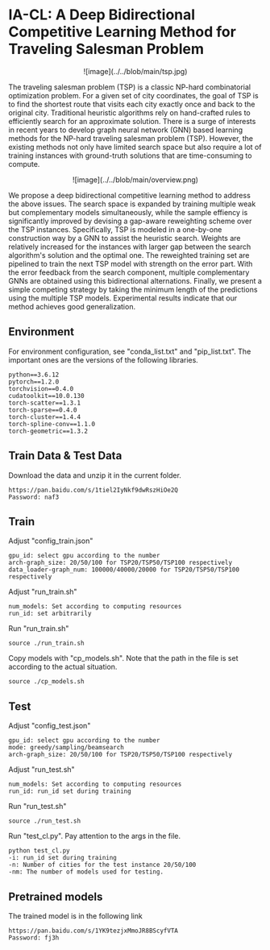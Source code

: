# IA-CL: A Deep Bidirectional Competitive Learning Method for Traveling Salesman Problem

<div align=center>
![image](../../blob/main/tsp.jpg)
</div>

The traveling salesman problem (TSP) is a classic NP-hard combinatorial optimization problem. For a given set of city coordinates, the goal of TSP is to find the shortest route that visits each city exactly once and back to the original city. Traditional heuristic algorithms rely on hand-crafted rules to efficiently search for an approximate solution. There is a surge of interests in recent years to develop graph neural network (GNN) based learning methods for the NP-hard traveling salesman problem (TSP). However, the existing methods not only have limited search space but also require a lot of training instances with ground-truth solutions that are time-consuming to compute.

<div align=center>
![image](../../blob/main/overview.png)
</div>

We propose a deep bidirectional competitive learning method to address the above issues. The search space is expanded by training multiple weak but complementary models simultaneously, while the sample effiency is significantly improved by devising a gap-aware reweighting scheme over the TSP instances. Specifically, TSP is modeled in a one-by-one construction way by a GNN to assist the heuristic search. Weights are relatively increased for the instances with larger gap between the search algorithm's solution and the optimal one. The reweighted training set are pipelined to train the next TSP model with strength on the error part. 
With the error feedback from the search component, multiple complementary GNNs are obtained using this bidirectional alternations. Finally, we present a simple competing strategy by taking the minimum length of the predictions using the multiple TSP models. Experimental results indicate that our method achieves good generalization.

## Environment

For environment configuration, see "conda_list.txt" and "pip_list.txt". The important ones are the versions of the following libraries.

```
python==3.6.12
pytorch==1.2.0
torchvision==0.4.0
cudatoolkit==10.0.130
torch-scatter==1.3.1
torch-sparse==0.4.0
torch-cluster==1.4.4
torch-spline-conv==1.1.0
torch-geometric==1.3.2
``` 

## Train Data & Test Data
Download the data and unzip it in the current folder.
```
https://pan.baidu.com/s/1tiel2IyNkf9dwRszHiOe2Q 
Password: naf3
```

## Train

Adjust "config_train.json"

```
gpu_id: select gpu according to the number
arch-graph_size: 20/50/100 for TSP20/TSP50/TSP100 respectively
data_loader-graph_num: 100000/40000/20000 for TSP20/TSP50/TSP100 respectively
```

Adjust "run_train.sh"

```
num_models: Set according to computing resources
run_id: set arbitrarily
```

Run "run_train.sh"

```
source ./run_train.sh
```

Copy models with "cp_models.sh". Note that the path in the file is set according to the actual situation.

```
source ./cp_models.sh
```

## Test

Adjust "config_test.json"

```
gpu_id: select gpu according to the number
mode: greedy/sampling/beamsearch
arch-graph_size: 20/50/100 for TSP20/TSP50/TSP100 respectively
```

Adjust "run_test.sh"

```
num_models: Set according to computing resources
run_id: run_id set during training
```

Run "run_test.sh"

```
source ./run_test.sh
```

Run "test_cl.py". Pay attention to the args in the file.

```
python test_cl.py
-i: run_id set during training
-n: Number of cities for the test instance 20/50/100
-nm: The number of models used for testing. 
```

## Pretrained models
The trained model is in the following link

```
https://pan.baidu.com/s/1YK9tezjxMmoJR8BScyfVTA 
Password: fj3h
```
